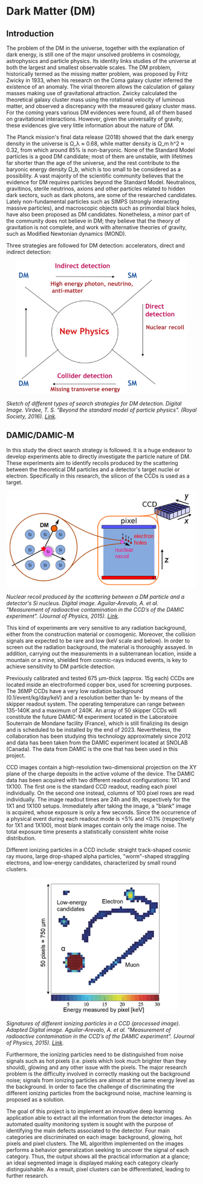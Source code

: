 # Dark Matter (DM)

## Introduction

The problem of the DM in the universe, together with the explanation of dark energy, is still one of the major unsolved problems in cosmology, astrophysics and particle physics. Its identity links studies of the universe at both the largest and smallest observable scales. The DM problem, historically termed as the missing matter problem, was proposed by Fritz Zwicky in 1933, when his research on the Coma galaxy cluster inferred the existence of an anomaly. The virial theorem allows the calculation of galaxy masses making use of gravitational attraction. Zwicky calculated the theoretical galaxy cluster mass using the rotational velocity of luminous matter, and observed a discrepancy with the measured galaxy cluster mass. For the coming years various DM evidences were found, all of them based on gravitational interactions. However, given the universality of gravity, these evidences give very little information about the nature of DM.

The Planck mission's final data release (2018) showed that the dark energy density in the universe is Ω_λ ≈ 0.68, while matter density is Ω_m h^2 ≈ 0.32, from which around 85% is non-baryonic. None of the Standard Model particles is a good DM candidate; most of them are unstable, with lifetimes far shorter than the age of the universe, and the rest contribute to the baryonic energy density Ω_b, which is too small to be considered as a possibility. A vast majority of the scientific community believes that the evidence for DM requires particles beyond the Standard Model. Neutralinos, gravitinos, sterile neutrinos, axions and other particles related to hidden dark sectors, such as dark photons, are some of the researched candidates. Lately non-fundamental particles such as SIMPS (strongly interacting massive particles), and macroscopic objects such as primordial black holes, have also been proposed as DM candidates. Nonetheless, a minor part of the community does not believe in DM; they believe that the theory of gravitation is not complete, and work with alternative theories of gravity, such as Modified Newtonian dynamics (MOND).

Three strategies are followed for DM detection: accelerators, direct and indirect detection:

<p align="center">
<img src="https://github.com/aritzLizoain/CNN-Image-segmentation/blob/master/Images/Example_Images/DM_Detection_Methods.jpg" width="450"/>
</p>

*Sketch of different types of search strategies for DM detection. Digital Image. Virdee, T. S. "Beyond the standard model of particle physics". (Royal Society, 2016). [Link](https://royalsocietypublishing.org/doi/10.1098/rsta.2015.0259).*


## DAMIC/DAMIC-M

In this study the direct search strategy is followed. It is a huge endeavor to develop experiments able to directly investigate the particle nature of DM. These experiments aim to identify recoils produced by the scattering between the theoretical DM particles and a detector's target nuclei or electron. Specifically in this research, the silicon of the CCDs is used as a target.

<p align="center">
<img src="https://github.com/aritzLizoain/CNN-Image-segmentation/blob/master/Images/Example_Images/DM_particle_and_detector_scattering.png" width="500"/>
</p>

*Nuclear recoil produced by the scattering between a DM particle and a detector's Si nucleus. Digital image. Aguilar-Arevalo, A. et al. "Measurement of radioactive contamination in the CCD’s of the DAMIC experiment". (Journal of Physics, 2015). [Link](https://arxiv.org/pdf/1506.02562.pdf).*

This kind of experiments are very sensitive to any radiation background, either from the construction material or cosmogenic. Moreover, the collision signals are expected to be rare and low (keV scale and below). In order to screen out the radiation background, the material is thoroughly assayed. In addition, carrying out the measurements in a subterranean location, inside a mountain or a mine, shielded from cosmic-rays induced events, is key to achieve sensitivity to DM particle detection.

Previously calibrated and tested 675 μm-thick (approx. 15g each) CCDs are located inside an electroformed copper box, used for screening purposes. The 36MP CCDs have a very low radiation background (0.1/event/kg/day/keV) and a resolution better than 1e- by means of the skipper readout system. The operating temperature can range between 135-140K and a maximum of 240K. An array of 50 skipper CCDs will constitute the future DAMIC-M experiment located in the Laboratoire Souterrain de Mondane facility (France), which is still finalizing its design and is scheduled to be installed by the end of 2023. Nevertheless, the collaboration has been studying this technology approximately since 2012 and data has been taken from the DAMIC experiment located at SNOLAB (Canada). The data from DAMIC is the one that has been used in this project.

CCD images contain a high-resolution two-dimensional projection on the XY plane of the charge deposits in the active volume of the device. The DAMIC data has been acquired with two different readout configurations: 1X1 and 1X100. The first one is the standard CCD readout, reading each pixel individually. On the second one instead, columns of 100 pixel rows are read individually. The image readout times are 24h and 8h, respectively for the 1X1 and 1X100 setups. Immediately after taking the image, a "blank" image is acquired, whose exposure is only a few seconds. Since the occurrence of a physical event during each readout mode is <5% and <0.1% (respectively for 1X1 and 1X100), most blank images contain only the image noise. The total exposure time presents a statistically consistent white noise distribution. 

Different ionizing particles in a CCD include: straight track-shaped cosmic ray muons, large drop-shaped alpha particles, "worm"-shaped straggling electrons, and low-energy candidates, characterized by small round clusters.

<p align="center">
<img src="https://github.com/aritzLizoain/CNN-Image-segmentation/blob/master/Images/Example_Images/DAMIC_CCD_image_and_signatures_of_ionizing_particles.jpeg" width="400"/>
</p>

*Signatures of different ionizing particles in a CCD (processed image). Adapted Digital image. Aguilar-Arevalo, A. et al. "Measurement of radioactive contamination in the CCD’s of the DAMIC experiment". (Journal of Physics, 2015). [Link](https://arxiv.org/pdf/1506.02562.pdf).*

Furthermore, the ionizing particles need to be distinguished from noise signals such as hot pixels (i.e. pixels which look much brighter than they should), glowing and any other issue with the pixels. The major research problem is the difficulty involved in correctly masking out the background noise; signals from ionizing particles are almost at the same energy level as the background. In order to face the challenge of discriminating the different ionizing particles from the background noise, machine learning is proposed as a solution.

The goal of this project is to implement an innovative deep learning application able to extract all the information from the detector images. An automated quality monitoring system is sought with the purpose of identifying the main defects associated to the detector. Four main categories are discriminated on each image: background, glowing, hot pixels and pixel clusters. The ML algorithm implemented on the images performs a behavior generalization seeking to uncover the signal of each category. Thus, the output shows all the practical information at a glance; an ideal segmented image is displayed making each category clearly distinguishable. As a result, pixel clusters can be differentiated, leading to further research. 